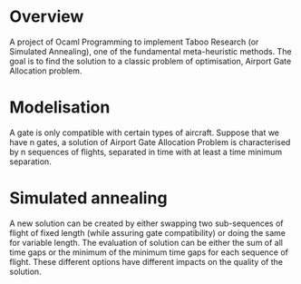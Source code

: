 # Overview
A project of Ocaml Programming to implement Taboo Research (or Simulated Annealing), one of the fundamental meta-heuristic methods. The goal is to find the solution to a classic problem of optimisation, Airport Gate Allocation problem.

# Modelisation
A gate is only compatible with certain types of aircraft. Suppose that we have n gates, a solution of Airport Gate Allocation Problem is characterised by n sequences of flights, separated in time with at least a time minimum separation. 

# Simulated annealing
A new solution can be created by either swapping two sub-sequences of flight of fixed length (while assuring gate compatibility) or doing the same for variable length. The evaluation of solution can be either the sum of all time gaps or the minimum of the minimum time gaps for each sequence of flight. These different options have different impacts on the quality of the solution.
